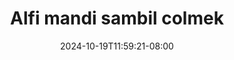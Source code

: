 --- 
title: "Alfi mandi sambil colmek"
description: "streaming  video bokep Alfi mandi sambil colmek gratis   terbaru"
date: 2024-10-19T11:59:21-08:00
file_code: "htygsowzfhpl"
draft: false
cover: "3o5hhnfvwq9fh6t9.jpg"
tags: ["Alfi", "mandi", "sambil", "colmek", "bokep-indo", "bokep-viral", "bokep-ig"]
length: 387
fld_id: "1483121"
foldername: "Alfi"
categories: ["Alfi"]
views: 1
---